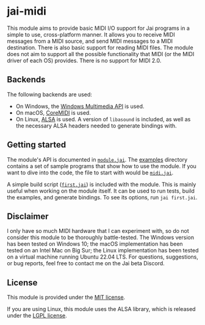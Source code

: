 # jai-midi
This module aims to provide basic MIDI I/O support for Jai programs in a simple to use, cross-platform manner. It allows you to receive MIDI messages from a MIDI source, and send MIDI messages to a MIDI destination. There is also basic support for reading MIDI files. The module does not aim to support all the possible functionality that MIDI (or the MIDI driver of each OS) provides. There is no support for MIDI 2.0.

## Backends
The following backends are used:

- On Windows, the [Windows Multimedia API](https://learn.microsoft.com/en-us/windows/win32/api/mmeapi/) is used.
- On macOS, [CoreMIDI](https://developer.apple.com/documentation/coremidi?language=objc) is used.
- On Linux, [ALSA](https://www.alsa-project.org/alsa-doc/alsa-lib/seq.html) is used. A version of `libasound` is included, as well as the necessary ALSA headers needed to generate bindings with.

## Getting started
The module's API is documented in [`module.jai`](module.jai). The [examples](examples) directory contains a set of sample programs that show how to use the module. If you want to dive into the code, the file to start with would be [`midi.jai`](midi.jai).

A simple build script ([`first.jai`](first.jai)) is included with the module. This is mainly useful when working on the module itself. It can be used to run tests, build the examples, and generate bindings. To see its options, run `jai first.jai`.

## Disclaimer
I only have so much MIDI hardware that I can experiment with, so do not consider this module to be thoroughly battle-tested. The Windows version has been tested on Windows 10; the macOS implementation has been tested on an Intel Mac on Big Sur; the Linux implementation has been tested on a virtual machine running Ubuntu 22.04 LTS. For questions, suggestions, or bug reports, feel free to contact me on the Jai beta Discord.

## License
This module is provided under the [MIT license](LICENSE).

If you are using Linux, this module uses the ALSA library, which is released under the [LGPL license](https://www.gnu.org/licenses/lgpl-3.0.html).
